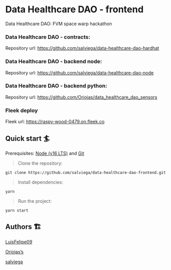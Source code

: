 # Data Healthcare DAO - frontend

Data Healthcare DAO: FVM space warp hackathon

### Data Healthcare DAO - contracts:

Repository url: https://github.com/salviega/data-healthcare-dao-hardhat

### Data Healthcare DAO - backend node:

Repository url: https://github.com/salviega/data-healthcare-dao-node

### Data Healthcare DAO - backend python:

Repository url: https://github.com/Oriojas/data_healthcare_dao_sensors

### Fleek deploy

Fleek url: https://raspy-wood-0479.on.fleek.co

## Quick start 🏄

Prerequisites: [Node (v16 LTS)](https://nodejs.org/en/download/) and [Git](https://git-scm.com/downloads)

> Clone the repository:

```
git clone https://github.com/salviega/data-healthcare-dao-frontend.git
```

> Install dependencies:

```
yarn
```

> Run the project:

```
yarn start
```

## Authors 🏗

[LuisFelipe09](https://github.com/LuisFelipe09)

[Oriojas’s](https://github.com/Oriojas)

[salviega](https://github.com/salviega)
